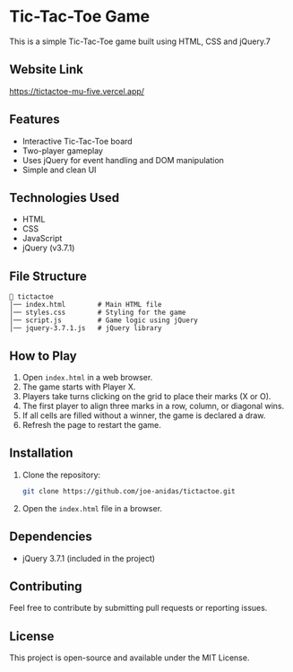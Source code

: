 # Tic-Tac-Toe Game

This is a simple Tic-Tac-Toe game built using HTML, CSS and jQuery.7

## Website Link
https://tictactoe-mu-five.vercel.app/

## Features
- Interactive Tic-Tac-Toe board
- Two-player gameplay
- Uses jQuery for event handling and DOM manipulation
- Simple and clean UI

## Technologies Used
- HTML
- CSS
- JavaScript
- jQuery (v3.7.1)

## File Structure
```
📁 tictactoe
│── index.html        # Main HTML file
│── styles.css        # Styling for the game
│── script.js         # Game logic using jQuery
│── jquery-3.7.1.js   # jQuery library
```

## How to Play
1. Open `index.html` in a web browser.
2. The game starts with Player X.
3. Players take turns clicking on the grid to place their marks (X or O).
4. The first player to align three marks in a row, column, or diagonal wins.
5. If all cells are filled without a winner, the game is declared a draw.
6. Refresh the page to restart the game.

## Installation
1. Clone the repository:
   ```sh
   git clone https://github.com/joe-anidas/tictactoe.git
   ```
2. Open the `index.html` file in a browser.

## Dependencies
- jQuery 3.7.1 (included in the project)

## Contributing
Feel free to contribute by submitting pull requests or reporting issues.

## License
This project is open-source and available under the MIT License.


